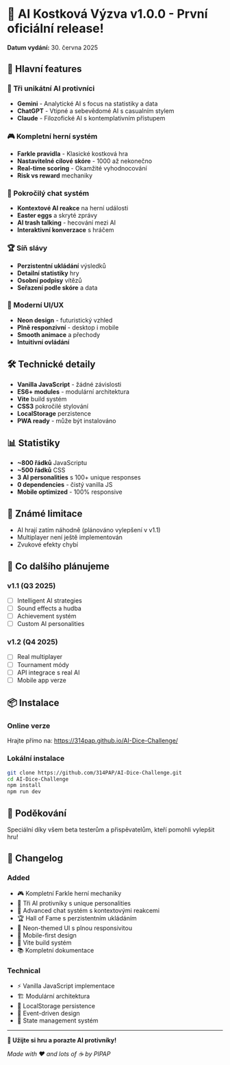 # 🎲 AI Kostková Výzva v1.0.0 - První oficiální release!

**Datum vydání:** 30. června 2025

## 🎉 Hlavní features

### 🤖 Tři unikátní AI protivníci
- **Gemini** - Analytické AI s focus na statistiky a data
- **ChatGPT** - Vtipné a sebevědomé AI s casualním stylem
- **Claude** - Filozofické AI s kontemplativním přístupem

### 🎮 Kompletní herní systém
- **Farkle pravidla** - Klasické kostková hra
- **Nastavitelné cílové skóre** - 1000 až nekonečno
- **Real-time scoring** - Okamžité vyhodnocování
- **Risk vs reward** mechaniky

### 💬 Pokročilý chat systém
- **Kontextové AI reakce** na herní události
- **Easter eggs** a skryté zprávy
- **AI trash talking** - hecování mezi AI
- **Interaktivní konverzace** s hráčem

### 🏆 Síň slávy
- **Perzistentní ukládání** výsledků
- **Detailní statistiky** hry
- **Osobní podpisy** vítězů
- **Seřazení podle skóre** a data

### 🎨 Moderní UI/UX
- **Neon design** - futuristický vzhled
- **Plně responzivní** - desktop i mobile
- **Smooth animace** a přechody
- **Intuitivní ovládání**

## 🛠️ Technické detaily

- **Vanilla JavaScript** - žádné závislosti
- **ES6+ modules** - modulární architektura
- **Vite** build systém
- **CSS3** pokročilé stylování
- **LocalStorage** perzistence
- **PWA ready** - může být instalováno

## 📊 Statistiky

- **~800 řádků** JavaScriptu
- **~500 řádků** CSS
- **3 AI personalities** s 100+ unique responses
- **0 dependencies** - čistý vanilla JS
- **Mobile optimized** - 100% responsive

## 🐛 Známé limitace

- AI hrají zatím náhodně (plánováno vylepšení v v1.1)
- Multiplayer není ještě implementován
- Zvukové efekty chybí

## 🚀 Co dalšího plánujeme

### v1.1 (Q3 2025)
- [ ] Intelligent AI strategies
- [ ] Sound effects a hudba
- [ ] Achievement systém
- [ ] Custom AI personalities

### v1.2 (Q4 2025)
- [ ] Real multiplayer
- [ ] Tournament módy
- [ ] API integrace s real AI
- [ ] Mobile app verze

## 📦 Instalace

### Online verze
Hrajte přímo na: https://314pap.github.io/AI-Dice-Challenge/

### Lokální instalace
```bash
git clone https://github.com/314PAP/AI-Dice-Challenge.git
cd AI-Dice-Challenge
npm install
npm run dev
```

## 🙏 Poděkování

Speciální díky všem beta testerům a přispěvatelům, kteří pomohli vylepšit hru!

## 📝 Changelog

### Added
- 🎮 Kompletní Farkle herní mechaniky
- 🤖 Tři AI protivníky s unique personalities
- 💬 Advanced chat systém s kontextovými reakcemi
- 🏆 Hall of Fame s perzistentním ukládáním
- 🎨 Neon-themed UI s plnou responsivitou
- 📱 Mobile-first design
- 🔧 Vite build systém
- 📚 Kompletní dokumentace

### Technical
- ⚡ Vanilla JavaScript implementace
- 🏗️ Modulární architektura
- 💾 LocalStorage persistence
- 🎯 Event-driven design
- 🔄 State management systém

---

**🎲 Užijte si hru a porazte AI protivníky!**

*Made with ❤️ and lots of ☕ by PIPAP*
